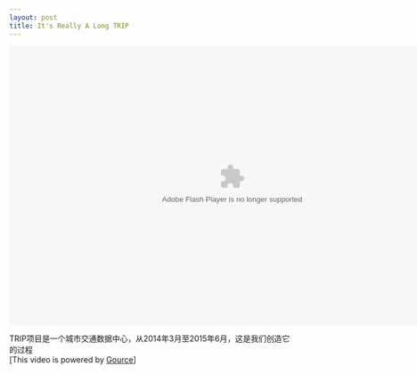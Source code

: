 ```yaml
---
layout: post
title: It's Really A Long TRIP
---
```


<embed src="http://player.youku.com/player.php/sid/XMTI1NDMzNTU0MA==/v.swf" allowFullScreen="true" quality="high" width="800" height="500" align="middle" allowScriptAccess="always" type="application/x-shockwave-flash"></embed>

TRIP项目是一个城市交通数据中心，从2014年3月至2015年6月，这是我们创造它的过程    
[This video is powered by [Gource](https://github.com/acaudwell/Gource)]